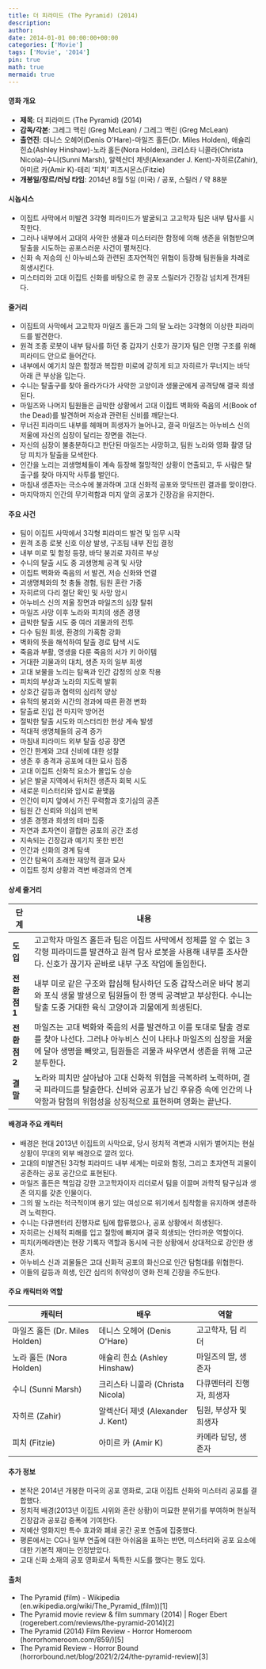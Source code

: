 ```yaml
---
title: 더 피라미드 (The Pyramid) (2014)
description: 
author: 
date: 2014-01-01 00:00:00+00:00
categories: ['Movie']
tags: ['Movie', '2014']
pin: true
math: true
mermaid: true
---
```

#### 영화 개요

- **제목**: 더 피라미드 (The Pyramid) (2014)  
- **감독/각본**: 그레그 맥린 (Greg McLean) / 그레그 맥린 (Greg McLean)  
- **출연진**: 데니스 오헤어(Denis O'Hare)-마일즈 홀든(Dr. Miles Holden), 애슐리 힌쇼(Ashley Hinshaw)-노라 홀든(Nora Holden), 크리스타 니콜라(Christa Nicola)-수니(Sunni Marsh), 알렉산더 제넷(Alexander J. Kent)-자히르(Zahir), 아미르 카(Amir K)-테리 ‘피치’ 피츠시몬스(Fitzie)  
- **개봉일/장르/러닝 타임**: 2014년 8월 5일 (미국) / 공포, 스릴러 / 약 88분  

#### 시놉시스

- 이집트 사막에서 미발견 3각형 피라미드가 발굴되고 고고학자 팀은 내부 탐사를 시작한다.  
- 그러나 내부에서 고대의 사악한 생물과 미스터리한 함정에 의해 생존을 위협받으며 탈출을 시도하는 공포스러운 사건이 펼쳐진다.  
- 신화 속 저승의 신 아누비스와 관련된 초자연적인 위협이 등장해 팀원들을 차례로 희생시킨다.  
- 미스터리와 고대 이집트 신화를 바탕으로 한 공포 스릴러가 긴장감 넘치게 전개된다.  

#### 줄거리

- 이집트의 사막에서 고고학자 마일즈 홀든과 그의 딸 노라는 3각형의 이상한 피라미드를 발견한다.  
- 원격 조종 로봇이 내부 탐사를 하던 중 갑자기 신호가 끊기자 팀은 인명 구조를 위해 피라미드 안으로 들어간다.  
- 내부에서 예기치 않은 함정과 복잡한 미로에 갇히게 되고 자히르가 무너지는 바닥 아래 큰 부상을 입는다.  
- 수니는 탈출구를 찾아 올라가다가 사악한 고양이과 생물군에게 공격당해 결국 희생된다.  
- 마일즈와 나머지 팀원들은 급박한 상황에서 고대 이집트 벽화와 죽음의 서(Book of the Dead)를 발견하며 저승과 관련된 신비를 깨닫는다.  
- 무너진 피라미드 내부를 헤매며 희생자가 늘어나고, 결국 마일즈는 아누비스 신의 저울에 자신의 심장이 달리는 장면을 겪는다.  
- 자신의 심장이 불충분하다고 판단된 마일즈는 사망하고, 팀원 노라와 영화 촬영 담당 피치가 탈출을 모색한다.  
- 인간을 노리는 괴생명체들이 계속 등장해 절망적인 상황이 연출되고, 두 사람은 탈출구를 찾아 마지막 사투를 벌인다.  
- 마침내 생존자는 극소수에 불과하며 고대 신화적 공포와 맞닥뜨린 결과를 맞이한다.  
- 마지막까지 인간의 무기력함과 미지 앞의 공포가 긴장감을 유지한다.  

#### 주요 사건

- 팀이 이집트 사막에서 3각형 피라미드 발견 및 임무 시작  
- 원격 조종 로봇 신호 이상 발생, 구조팀 내부 진입 결정  
- 내부 미로 및 함정 등장, 바닥 붕괴로 자히르 부상  
- 수니의 탈출 시도 중 괴생명체 공격 및 사망  
- 이집트 벽화와 죽음의 서 발견, 저승 신화와 연결  
- 괴생명체와의 첫 충돌 경험, 팀원 혼란 가중  
- 자히르의 다리 절단 확인 및 사망 암시  
- 아누비스 신의 저울 장면과 마일즈의 심장 탈취  
- 마일즈 사망 이후 노라와 피치의 생존 경쟁  
- 급박한 탈출 시도 중 여러 괴물과의 전투  
- 다수 팀원 희생, 환경의 가혹함 강화  
- 벽화의 뜻을 해석하여 탈출 경로 탐색 시도  
- 죽음과 부활, 영생을 다룬 죽음의 서가 키 아이템  
- 거대한 괴물과의 대치, 생존 자의 일부 희생  
- 고대 보물을 노리는 탐욕과 인간 감정의 상호 작용  
- 피치의 부상과 노라의 지도력 발휘  
- 상호간 갈등과 협력의 심리적 양상  
- 유적의 붕괴와 시간의 경과에 따른 환경 변화  
- 탈출로 진입 전 마지막 방어전  
- 절박한 탈출 시도와 미스터리한 현상 계속 발생  
- 적대적 생명체들의 공격 증가  
- 마침내 피라미드 외부 탈출 성공 장면  
- 인간 한계와 고대 신비에 대한 성찰  
- 생존 후 충격과 공포에 대한 묘사 집중  
- 고대 이집트 신화적 요소가 몰입도 상승  
- 낡은 발굴 지역에서 뒤처진 생존자 회복 시도  
- 새로운 미스터리와 암시로 끝맺음  
- 인간이 미지 앞에서 가진 무력함과 호기심의 공존  
- 팀원 간 신뢰와 의심의 반복  
- 생존 경쟁과 희생의 테마 집중  
- 자연과 초자연이 결합한 공포의 공간 조성  
- 지속되는 긴장감과 예기치 못한 반전  
- 인간과 신화의 경계 탐색  
- 인간 탐욕이 초래한 재앙적 결과 묘사  
- 이집트 정치 상황과 격변 배경과의 연계  

#### 상세 줄거리

| **단계** | **내용** |
|----------|----------|
| **도입** | 고고학자 마일즈 홀든과 팀은 이집트 사막에서 정체를 알 수 없는 3각형 피라미드를 발견하고 원격 탐사 로봇을 사용해 내부를 조사한다. 신호가 끊기자 곧바로 내부 구조 작업에 돌입한다. |
| **전환점 1** | 내부 미로 같은 구조와 합심해 탐사하던 도중 갑작스러운 바닥 붕괴와 포식 생물 발생으로 팀원들이 한 명씩 공격받고 부상한다. 수니는 탈출 도중 거대한 육식 고양이과 괴물에게 희생된다. |
| **전환점 2** | 마일즈는 고대 벽화와 죽음의 서를 발견하고 이를 토대로 탈출 경로를 찾아 나선다. 그러나 아누비스 신이 나타나 마일즈의 심장을 저울에 달아 생명을 빼앗고, 팀원들은 괴물과 싸우면서 생존을 위해 고군분투한다. |
| **결말** | 노라와 피치만 살아남아 고대 신화적 위협을 극복하려 노력하며, 결국 피라미드를 탈출한다. 신비와 공포가 남긴 후유증 속에 인간의 나약함과 탐험의 위험성을 상징적으로 표현하며 영화는 끝난다. |

#### 배경과 주요 캐릭터

- 배경은 현대 2013년 이집트의 사막으로, 당시 정치적 격변과 시위가 벌어지는 현실 상황이 무대의 외부 배경으로 깔려 있다.  
- 고대의 미발견된 3각형 피라미드 내부 세계는 미로와 함정, 그리고 초자연적 괴물이 공존하는 공포 공간으로 표현된다.  
- 마일즈 홀든은 책임감 강한 고고학자이자 리더로서 팀을 이끌며 과학적 탐구심과 생존 의지를 갖춘 인물이다.  
- 그의 딸 노라는 적극적이며 용기 있는 여성으로 위기에서 침착함을 유지하며 생존하려 노력한다.  
- 수니는 다큐멘터리 진행자로 팀에 합류했으나, 공포 상황에서 희생된다.  
- 자히르는 신체적 피해를 입고 절망에 빠지며 결국 희생되는 안타까운 역할이다.  
- 피치(카메라맨)는 현장 기록자 역할과 동시에 극한 상황에서 상대적으로 강인한 생존자.  
- 아누비스 신과 괴물들은 고대 신화적 공포의 화신으로 인간 탐험대를 위협한다.  
- 이들의 갈등과 희생, 인간 심리의 취약성이 영화 전체 긴장을 주도한다.  

#### 주요 캐릭터와 역할

| **캐릭터** | **배우** | **역할** |
|------------|----------|----------|
| 마일즈 홀든 (Dr. Miles Holden) | 데니스 오헤어 (Denis O'Hare) | 고고학자, 팀 리더               |
| 노라 홀든 (Nora Holden)        | 애슐리 힌쇼 (Ashley Hinshaw) | 마일즈의 딸, 생존자             |
| 수니 (Sunni Marsh)             | 크리스타 니콜라 (Christa Nicola) | 다큐멘터리 진행자, 희생자        |
| 자히르 (Zahir)                 | 알렉산더 제넷 (Alexander J. Kent) | 팀원, 부상자 및 희생자         |
| 피치 (Fitzie)                 | 아미르 카 (Amir K)            | 카메라 담당, 생존자             |

#### 추가 정보

- 본작은 2014년 개봉한 미국의 공포 영화로, 고대 이집트 신화와 미스터리 공포를 결합했다.  
- 정치적 배경(2013년 이집트 시위와 혼란 상황)이 미묘한 분위기를 부여하며 현실적 긴장감과 공포감 증폭에 기여한다.  
- 저예산 영화지만 특수 효과와 폐쇄 공간 공포 연출에 집중했다.  
- 평론에서는 CG나 일부 연출에 대한 아쉬움을 표하는 반면, 미스터리와 공포 요소에 대한 기본적 재미는 인정받았다.  
- 고대 신화 소재의 공포 영화로서 독특한 시도를 했다는 평도 있다.

#### 출처

- The Pyramid (film) - Wikipedia (en.wikipedia.org/wiki/The_Pyramid_(film))[1]  
- The Pyramid movie review & film summary (2014) | Roger Ebert (rogerebert.com/reviews/the-pyramid-2014)[2]  
- The Pyramid (2014) Film Review - Horror Homeroom (horrorhomeroom.com/859/)[5]  
- The Pyramid Review - Horror Bound (horrorbound.net/blog/2021/2/24/the-pyramid-review)[3]

